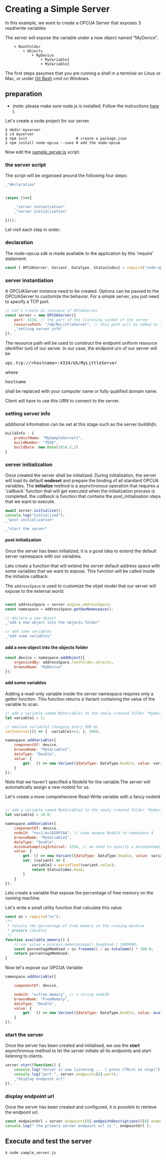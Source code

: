 # Creating a Simple Server


In this example, we want to create a OPCUA Server that exposes 3 read/write variables

The server will expose the variable under a new object named "MyDevice".

```
    + RootFolder
        + Objects
            + MyDevice
                + MyVariable1
                + MyVariable2
```

The first steps assumes that you are running a shell in a terminal on Linux or Mac,
or under [Git Bash](http://msysgit.github.io/) cmd on Windows.

## preparation

* (note: please make sure node.js is installed. Follow the instructions [here](http://nodejs.org/) ).


Let's create a node project for our server.

``` shell
$ mkdir myserver
$ cd myserver
$ npm init                      # create a package.json
$ npm install node-opcua --save # add the node-opcua
```


Now edit the [sample_server.js](#the-server-script "save:") script.

### the server script

The script will be organised around the following four steps:

```javascript
_"declaration"


(async ()=>{

    _"server instantiation"
    _"server initialization"

})();

```

Let visit each step in order:

### declaration

The node-opcua sdk is made available to the application by this 'require' statement:

```javascript
const { OPCUAServer, Variant, DataType, StatusCodes} = require("node-opcua");
```

### server instantiation

A OPCUAServer instance need to be created.
Options can be passed to the OPCUAServer to customize the behavior.
For a simple server, you just need to specify a TCP port.

```javascript
// Let's create an instance of OPCUAServer
const server = new OPCUAServer({
    port: 4334, // the port of the listening socket of the server
    resourcePath: "/UA/MyLittleServer", // this path will be added to the endpoint resource name
    _"setting server info"
});
```

The resource path will be used to construct the endpoint uniform resource identifier (uri) of our server.
In our case, the endpoint urn of our server will be <pre>opc.tcp://\<hostname\>:4334/UA/MyLittleServer</pre>
where <pre>hostname</pre> shall be replaced with your computer name or fully qualified domain name.

Client will have to use this URN to connect to the server.


### setting server info

additional information can be set at this stage such as the server *buildInfo*.

```javascript
buildInfo : {
    productName: "MySampleServer1",
    buildNumber: "7658",
    buildDate: new Date(2014,5,2)
}
```

### server initialization

Once created the server shall be initialized.
During initialisation, the server will load its default **nodeset** and prepare the binding of all standard OPCUA variables.
The **initialize** method is a asynchronous operation that requires a 'callback' function that will get executed
when the initialization process is completed. the *callback* is function that contains the post_initialisation
steps that we want to execute.

```javascript
await server.initialize();
console.log("initialized");
_"post initialization"

_"start the server"
```

#### post initialization

Once the server has been initialized, it is a good idea to extend the default server namespace with our variables.

Lets create a function that will extend the server default address space with some
variables that we want to expose. This function will be called inside the initialize callback.

The ```addressSpace``` is used to customize the objet model that our server will expose to the external world.

```javascript

const addressSpace = server.engine.addressSpace;
const namespace = addressSpace.getOwnNamespace();

// declare a new object
_"add a new object into the objects folder"

// add some variables
_"add some variables"
```


#### add a new object into the objects folder

```javascript
const device = namespace.addObject({
    organizedBy: addressSpace.rootFolder.objects,
    browseName: "MyDevice"
});
```

#### add some variables

Adding a read-only variable inside the server namespace requires only a getter function.
This function returns a Variant containing the value of the variable to scan.

```javascript
// add a variable named MyVariable1 to the newly created folder "MyDevice"
let variable1 = 1;

// emulate variable1 changing every 500 ms
setInterval(() => {  variable1+=1; }, 500);

namespace.addVariable({
    componentOf: device,
    browseName: "MyVariable1",
    dataType: "Double",
    value: {
        get:  () => new Variant({dataType: DataType.Double, value: variable1 })
    }
});
```

Note that we haven't specified a NodeId for the variable.The server will automatically assign a new nodeId for us.

Let's create a more comprehensive Read-Write variable with a fancy nodeId

```javascript

// add a variable named MyVariable2 to the newly created folder "MyDevice"
let variable2 = 10.0;

namespace.addVariable({
    componentOf: device,
    nodeId: "ns=1;b=1020FFAA", // some opaque NodeId in namespace 4
    browseName: "MyVariable2",
    dataType: "Double",    
    minimumSamplingInterval: 1234, // we need to specify a minimumSamplingInterval when using a getter
    value: {
        get: () => new Variant({dataType: DataType.Double, value: variable2 }),
        set: (variant) => {
            variable2 = parseFloat(variant.value);
            return StatusCodes.Good;
        }
    }
});
```



Lets create a variable that expose the percentage of free memory on the running machine.

Let's write a small utility function that calculate this value.

```javascript
const os = require("os");
/**
 * returns the percentage of free memory on the running machine
 * @return {double}
 */
function available_memory() {
    // var value = process.memoryUsage().heapUsed / 1000000;
    const percentageMemUsed = os.freemem() / os.totalmem() * 100.0;
    return percentageMemUsed;
}
```

Now let's expose our OPCUA Variable

```javascript
namespace.addVariable({

    componentOf: device,

    nodeId: "s=free_memory", // a string nodeID
    browseName: "FreeMemory",
    dataType: "Double",    
    value: {
        get:  () => new Variant({dataType: DataType.Double, value: available_memory() })
    }
});
```


### start the server

Once the server has been created and initialised, we use the **start** asynchronous method to let the server
initiate all its endpoints and start listening to clients.

```javascript
server.start(function() {
    console.log("Server is now listening ... ( press CTRL+C to stop)");
    console.log("port ", server.endpoints[0].port);
    _"display endpoint url"
});
```

### display endpoint url

Once the server has been created and configured, it is possible to retrieve the endpoint url.

```javascript
const endpointUrl = server.endpoints[0].endpointDescriptions()[0].endpointUrl;
console.log(" the primary server endpoint url is ", endpointUrl );
```

## Execute and test the server

``` sh
$ node sample_server.js
```
